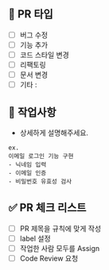 ## 🔎 PR 타입

- [ ] 버그 수정
- [ ] 기능 추가
- [ ] 코드 스타일 변경
- [ ] 리팩토링
- [ ] 문서 변경
- [ ] 기타 :

## 📌 작업사항

- 상세하게 설명해주세요.

```
ex.
이메일 로그인 기능 구현
- 닉네임 입력
- 이메일 인증
- 비밀번호 유효성 검사
```

## ✅ PR 체크 리스트

- [ ] PR 제목을 규칙에 맞게 작성
- [ ] label 설정
- [ ] 작업한 사람 모두를 Assign
- [ ] Code Review 요청
